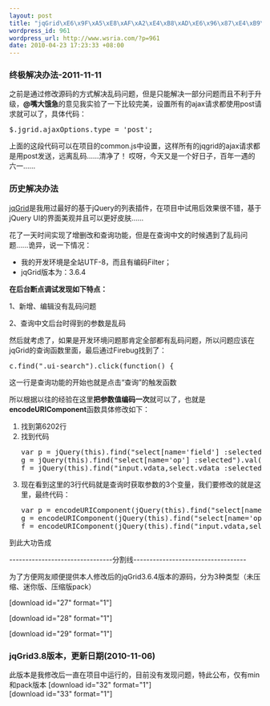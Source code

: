 ```yaml
--- 
layout: post
title: "jqGrid\xE6\x9F\xA5\xE8\xAF\xA2\xE4\xB8\xAD\xE6\x96\x87\xE4\xB9\xB1\xE7\xA0\x81\xE9\x97\xAE\xE9\xA2\x98\xE8\xA7\xA3\xE5\x86\xB3\xE5\x8A\x9E\xE6\xB3\x95(2011-11-11)"
wordpress_id: 961
wordpress_url: http://www.wsria.com/?p=961
date: 2010-04-23 17:23:33 +08:00
---
```

<h3>终极解决办法-2011-11-11</h3>
之前是通过修改源码的方式解决乱码问题，但是只能解决一部分问题而且不利于升级，<strong>@嘴大饿急</strong>的意见我实验了一下比较完美，设置所有的ajax请求都使用post请求就可以了，具体代码：
<pre>
$.jgrid.ajaxOptions.type = 'post';
</pre>
上面的这段代码可以在项目的common.js中设置，这样所有的jqgrid的ajax请求都是用post发送，远离乱码……清净了！
哎呀，今天又是一个好日子，百年一遇的六一……

<h3>历史解决办法</h3>
<a href="http://www.trirand.com/blog/">jqGrid</a>是我用过最好的基于jQuery的列表插件，在项目中试用后效果很不错，基于jQuery UI的界面美观并且可以更好皮肤……

花了一天时间实现了增删改和查询功能，但是在查询中文的时候遇到了乱码问题……诡异，说一下情况：
<ul>
	<li>我的开发环境是全站UTF-8，而且有编码Filter；</li>
	<li>jqGrid版本为：3.6.4</li>
</ul>
<strong>在后台断点调试发现如下特点：</strong>

1、新增、编辑没有乱码问题

2、查询中文后台时得到的参数是乱码

然后就考虑了，如果是开发环境问题那肯定全部都有乱码问题，所以问题应该在jqGrid的查询函数里面，最后通过Firebug找到了：
<pre class="brush: js">c.find(".ui-search").click(function() {</pre>
这一行是查询功能的开始也就是点击“查询”的触发函数

所以根据以往的经验在这里<strong>把参数值编码一次</strong>就可以了，也就是<strong>encodeURIComponent</strong>函数具体修改如下：
<ol>
	<li>找到第6202行</li>
	<li>找到代码
<pre lang="javascript" line="6201">var p = jQuery(this).find("select[name='field'] :selected").val(),
g = jQuery(this).find("select[name='op'] :selected").val(),
f = jQuery(this).find("input.vdata,select.vdata :selected").val();</pre>
</li>
	<li>现在看到这里的3行代码就是查询时获取参数的3个变量，我们要修改的就是这里，最终代码：
<pre lang="javascript" line="6202">var p = encodeURIComponent(jQuery(this).find("select[name='field'] :selected").val()),
g = encodeURIComponent(jQuery(this).find("select[name='op'] :selected").val()),
f = encodeURIComponent(jQuery(this).find("input.vdata,select.vdata :selected").val());</pre>
</li>
</ol>
到此大功告成

--------------------------------分割线-----------------------------------

为了方便网友顺便提供本人修改后的jqGrid3.6.4版本的源码，分为3种类型（未压缩、迷你版、压缩版pack）

[download id="27" format="1"]<br/>

[download id="28" format="1"]<br/>

[download id="29" format="1"]

<h3>jqGrid3.8版本，更新日期(2010-11-06)</h3>
此版本是我修改后一直在项目中运行的，目前没有发现问题，特此公布，仅有min和pack版本
[download id="32" format="1"]<br/>
[download id="33" format="1"]
